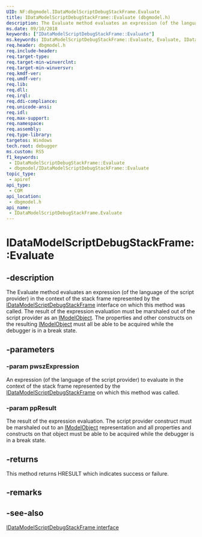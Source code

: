 ```yaml
---
UID: NF:dbgmodel.IDataModelScriptDebugStackFrame.Evaluate
title: IDataModelScriptDebugStackFrame::Evaluate (dbgmodel.h)
description: The Evaluate method evaluates an expression (of the language of the script provider) in the context of the stack frame represented by the IDataModelScriptDebugStackFrame interface on which this method was called.
ms.date: 09/10/2018
keywords: ["IDataModelScriptDebugStackFrame::Evaluate"]
ms.keywords: IDataModelScriptDebugStackFrame::Evaluate, Evaluate, IDataModelScriptDebugStackFrame.Evaluate, IDataModelScriptDebugStackFrame::Evaluate, IDataModelScriptDebugStackFrame.Evaluate
req.header: dbgmodel.h
req.include-header: 
req.target-type: 
req.target-min-winverclnt: 
req.target-min-winversvr: 
req.kmdf-ver: 
req.umdf-ver: 
req.lib: 
req.dll: 
req.irql: 
req.ddi-compliance: 
req.unicode-ansi: 
req.idl: 
req.max-support: 
req.namespace: 
req.assembly: 
req.type-library: 
targetos: Windows
tech.root: debugger
ms.custom: RS5
f1_keywords:
 - IDataModelScriptDebugStackFrame::Evaluate
 - dbgmodel/IDataModelScriptDebugStackFrame::Evaluate
topic_type:
 - apiref
api_type:
 - COM
api_location:
 - dbgmodel.h
api_name:
 - IDataModelScriptDebugStackFrame.Evaluate
---
```


# IDataModelScriptDebugStackFrame::Evaluate


## -description

The Evaluate method evaluates an expression (of the language of the script provider) in the context of the stack frame represented by the [IDataModelScriptDebugStackFrame](nn-dbgmodel-idatamodelscriptdebugstackframe.md) interface on which this method was called. The result of the expression evaluation must be marshaled out of the script provider as an [IModelObject](nn-dbgmodel-imodelobject.md). The properties and other constructs on the resulting [IModelObject](nn-dbgmodel-imodelobject.md) must all be able to be acquired while the debugger is in a break state.

## -parameters

### -param pwszExpression

An expression (of the language of the script provider) to evaluate in the context of the stack frame represented by the [IDataModelScriptDebugStackFrame](nn-dbgmodel-idatamodelscriptdebugstackframe.md) on which this method was called.

### -param ppResult

The result of the expression evaluation. The script provider construct must be marshaled out to an [IModelObject](nn-dbgmodel-imodelobject.md) representation and all properties and constructs on that object must be able to be acquired while the debugger is in a break state.

## -returns

This method returns HRESULT which indicates success or failure.

## -remarks

## -see-also

[IDataModelScriptDebugStackFrame interface](nn-dbgmodel-idatamodelscriptdebugstackframe.md)

